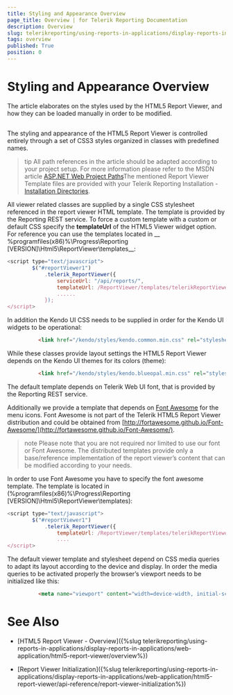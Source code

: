 ```yaml
---
title: Styling and Appearance Overview
page_title: Overview | for Telerik Reporting Documentation
description: Overview
slug: telerikreporting/using-reports-in-applications/display-reports-in-applications/web-application/html5-report-viewer/customizing/styling-and-appearance/overview
tags: overview
published: True
position: 0
---
```


# Styling and Appearance Overview



The article elaborates on the styles used by the HTML5 Report Viewer, and how they can be loaded manually in order to be modified.

## 

The styling and appearance of the HTML5 Report Viewer is controlled entirely through a set of CSS3 styles organized in classes with predefined names.          

>tip All path references in the article should be adapted according             to your project setup. For more information please refer to the MSDN article             [ASP.NET Web Project Paths](http://msdn.microsoft.com/en-us/library/ms178116.aspx)The mentioned Report Viewer Template files are provided with your Telerik Reporting Installation -             [Installation Directories](6E821131-83F3-45A4-BB6E-1530223D1E38#directories-and-asemblies).           


All viewer related classes are supplied by a single CSS stylesheet referenced in the report viewer HTML template.           The template is provided by the Reporting REST service. To force a custom template with  a custom or default CSS specify           the __templateUrl__ of the HTML5 Viewer widget option. For reference you can use the templates           located in __ %programfiles(x86)%\Progress\Reporting [VERSION]\Html5\ReportViewer\templates__:         

	
````js
<script type="text/javascript">
        $("#reportViewer1")
            .telerik_ReportViewer({
                serviceUrl: "/api/reports/",
                templateUrl: /ReportViewer/templates/telerikReportViewerTemplate-x.x.x.x.html
                ......
            });
</script>
````



In addition the Kendo UI CSS needs to be supplied in order for the Kendo UI widgets to be operational:         

	
````HTML
          <link href="/kendo/styles/kendo.common.min.css" rel="stylesheet" />
````



While these classes provide layout settings the HTML5 Report Viewer depends on the Kendo UI themes for its colors (theme):         

	
````HTML
          <link href="/kendo/styles/kendo.blueopal.min.css" rel="stylesheet" />
````



The default template depends on Telerik Web UI font, that is provided by the Reporting REST service.         

Additionally we provide a template that depends on [Font Awesome](http://fortawesome.github.io/Font-Awesome/) for the menu icons.           Font Awesome is not part of the Telerik HTML5 Report Viewer distribution and could be obtained from           [http://fortawesome.github.io/Font-Awesome/](http://fortawesome.github.io/Font-Awesome/).         

>note Please note that you are not required nor limited to use our font or Font Awesome.             The distributed templates provide only a base/reference implementation of the report viewer’s content             that can be modified according to your needs.           


In order to use Font Awesome you have to specify the font awesome template. The template is located in           (%programfiles(x86)%\Progress\Reporting [VERSION]\Html5\ReportViewer\templates):         

	
````js
<script type="text/javascript">
        $("#reportViewer1")
            .telerik_ReportViewer({
                templateUrl: /ReportViewer/templates/telerikReportViewerTemplate-FA-x.x.x.x.html
                ....
</script>
````



The default viewer template and stylesheet depend on CSS media queries to adapt its layout according to the device and display.           In order the media queries to be activated properly the browser’s viewport needs to be initialized like this:         

	
````HTML
          <meta name="viewport" content="width=device-width, initial-scale=1, maximum-scale=1" />
````



# See Also


 * [HTML5 Report Viewer - Overview]({%slug telerikreporting/using-reports-in-applications/display-reports-in-applications/web-application/html5-report-viewer/overview%})

 * [Report Viewer Initialization]({%slug telerikreporting/using-reports-in-applications/display-reports-in-applications/web-application/html5-report-viewer/api-reference/report-viewer-initialization%})
